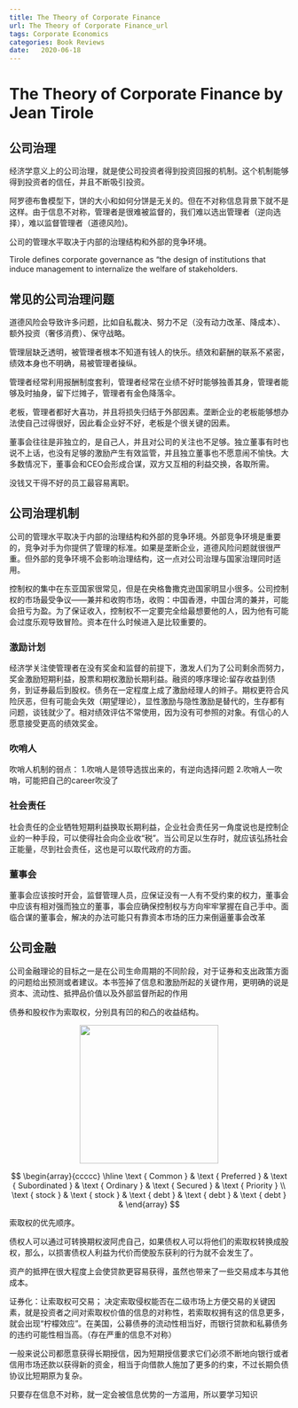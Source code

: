 ```yaml
---
title: The Theory of Corporate Finance
url: The Theory of Corporate Finance_url
tags: Corporate Economics
categories: Book Reviews
date:   2020-06-18 
---
```


# The Theory of Corporate Finance by Jean Tirole

## 公司治理

经济学意义上的公司治理，就是使公司投资者得到投资回报的机制。这个机制能够得到投资者的信任，并且不断吸引投资。

阿罗德布鲁模型下，饼的大小和如何分饼是无关的。但在不对称信息背景下就不是这样。由于信息不对称，管理者是很难被监督的，我们难以选出管理者（逆向选择），难以监督管理者（道德风险)。

公司的管理水平取决于内部的治理结构和外部的竞争环境。

Tirole defines corporate governance as “the design of institutions that induce management to internalize the welfare of stakeholders.

## 常见的公司治理问题

道德风险会导致许多问题，比如自私裁决、努力不足（没有动力改革、降成本）、额外投资（奢侈消费）、保守战略。

管理层缺乏透明，被管理者根本不知道有钱人的快乐。绩效和薪酬的联系不紧密，绩效本身也不明确，易被管理者操纵。

管理者经常利用报酬制度套利，管理者经常在业绩不好时能够独善其身，管理者能够及时抽身，留下烂摊子，管理者有金色降落伞。

老板，管理者都好大喜功，并且将损失归结于外部因素。垄断企业的老板能够想办法使自己过得很好，因此看企业好不好，老板是个很关键的因素。

董事会往往是非独立的，是自己人，并且对公司的关注也不足够。独立董事有时也说不上话，也没有足够的激励产生有效监管，并且独立董事也不愿意闹不愉快。大多数情况下，董事会和CEO会形成合谋，双方又互相的利益交换，各取所需。

没钱又干得不好的员工最容易离职。



## 公司治理机制

公司的管理水平取决于内部的治理结构和外部的竞争环境。外部竞争环境是重要的，竞争对手为你提供了管理的标准。如果是垄断企业，道德风险问题就很很严重。但外部的竞争环境不会影响治理结构，这一点对公司治理与国家治理同时适用。

控制权的集中在东亚国家很常见，但是在央格鲁撒克逊国家明显小很多。公司控制权的市场最受争议——兼并和收购市场，收购：中国香港，中国台湾的兼并，可能会扭亏为盈。为了保证收入，控制权不一定要完全给最想要他的人，因为他有可能会过度乐观导致冒险。资本在什么时候进入是比较重要的。

### 激励计划

经济学关注使管理者在没有奖金和监督的前提下，激发人们为了公司剩余而努力，奖金激励短期利益，股票和期权激励长期利益。融资的啄序理论:留存收益到债务，到证券最后到股权。债务在一定程度上成了激励经理人的辫子。期权更符合风险厌恶，但有可能会失效（期望理论），显性激励与隐性激励是替代的，生存都有问题，谈钱就少了。相对绩效评估不常使用，因为没有可参照的对象。有信心的人愿意接受更高的绩效奖金。

### 吹哨人

吹哨人机制的弱点：  1.吹哨人是领导选拔出来的，有逆向选择问题  2.吹哨人一吹哨，可能把自己的career吹没了

### 社会责任

社会责任的企业牺牲短期利益换取长期利益，企业社会责任另一角度说也是控制企业的一种手段，可以使得社会向企业收“税”。当公司足以生存时，就应该弘扬社会正能量，尽到社会责任，这也是可以取代政府的方面。

### 董事会

董事会应该按时开会，监督管理人员，应保证没有一人有不受约束的权力，董事会中应该有相对强而独立的董事，事会应确保控制权与方向牢牢掌握在自己手中。面临合谋的董事会，解决的办法可能只有靠资本市场的压力来倒逼董事会改革





## 公司金融

公司金融理论的目标之一是在公司生命周期的不同阶段，对于证券和支出政策方面的问题给出预测或者建议。本书签掉了信息和激励所起的关键作用，更明确的说是资本、流动性、抵押品价值以及外部监督所起的作用

债券和股权作为索取权，分别具有凹的和凸的收益结构。

<div  align="center">     <img src="https://cdn.mathpix.com/snip/images/D0qZO2TxuZoQVG22rD9mGLp3jZnpNh_is8-zFefWiUo.original.fullsize.png" width="250px" "height:100px">  </div>

$$
\begin{array}{ccccc}
\hline \text { Common } & \text { Preferred } & \text { Subordinated } & \text { Ordinary } & \text { Secured } & \text { Priority } \\
\text { stock } & \text { stock } & \text { debt } & \text { debt } & \text { debt } &
\end{array}
$$

索取权的优先顺序。

债权人可以通过可转换期权波阿虎自己，如果债权人可以将他们的索取权转换成股权，那么，以损害债权人利益为代价而使股东获利的行为就不会发生了。

资产的抵押在很大程度上会使贷款更容易获得，虽然也带来了一些交易成本与其他成本。

证券化：让索取权可交易； 决定索取侵权能否在二级市场上方便交易的关键因素，就是投资者之间对索取权价值的信息的对称性，若索取权拥有这的信息更多，就会出现“柠檬效应”。在美国，公募债券的流动性相当好，而银行贷款和私募债务的违约可能性相当高。（存在严重的信息不对称）

一般来说公司都愿意获得长期授信，因为短期授信要求它们必须不断地向银行或者信用市场还款以获得新的资金，相当于向借款人施加了更多的约束，不过长期负债协议比短期原为复杂。



只要存在信息不对称，就一定会被信息优势的一方滥用，所以要学习知识